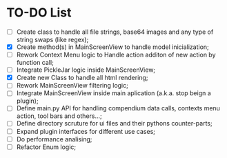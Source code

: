 # TO-DO List
- [ ] Create class to handle all file strings, base64 images and any type of string swaps (like regex);
- [x] Create method(s) in MainScreenView to handle model inicialization;
- [ ] Rework Context Menu logic to Handle action additon of new action by function call;
- [ ] Integrate PickleJar logic inside MainScreenView;
- [x] Create new Class to handle all html rendering;
- [ ] Rework MainScreenView filtering logic;
- [ ] Integrate MainScreenView inside main aplication (a.k.a. stop beign a plugin);
- [ ] Define main.py API for handling compendium data calls, contexts menu action, tool bars and others...;
- [ ] Define directory scruture for ui files and their pythons counter-parts;
- [ ] Expand plugin interfaces for different use cases;
- [ ] Do performance analising;
- [ ] Refactor Enum logic;